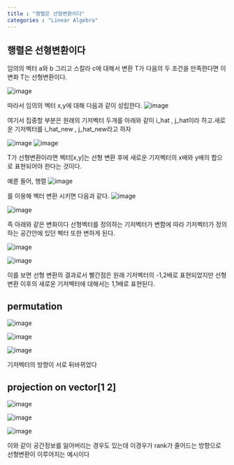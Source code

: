 ```yaml
---
title : "행렬은 선형변환이다"
categories : "Linear Algebra"
---
```


## 행렬은 선형변환이다

임의의 벡터 a와 b 그리고 스칼라 c에 대해서 변환 T가 다음의 두 조건을 만족한다면 이 변화 T는 선형변환이다.

![image](https://user-images.githubusercontent.com/65720894/134802869-59945da3-280d-4159-8256-56c9c64199ac.png)

따라서 임의의 벡터 x,y에 대해 다음과 같이 성립한다.
![image](https://user-images.githubusercontent.com/65720894/134802889-6b2f1511-1e2f-46ed-87b6-1abd238953c5.png)

여기서 집중할 부분은 원래의 기저벡터 두개를 아래와 같이 i_hat , j_hat이라 하고.새로운 기저벡터를 i_hat_new , j_hat_new라고 하자

![image](https://user-images.githubusercontent.com/65720894/134802923-4db4a766-6a8e-4fe1-bfe2-f451e838c23a.png)
![image](https://user-images.githubusercontent.com/65720894/134802929-c09b3a74-7561-41d1-b803-1864948e19c7.png)

T가 선형변환이라면 벡터[x,y]는 선형 변환 후에 새로운 기저벡터의 x배와 y배의 합으로 표현되어야 한다는 것이다.

예륻 들어, 행렬 
![image](https://user-images.githubusercontent.com/65720894/134803072-7e35b3bd-5a37-48b5-a467-667743bd8752.png)

를 이용해 벡터 변환 시키면 다음과 같다.
![image](https://user-images.githubusercontent.com/65720894/134803094-c72c6509-9e80-42cc-b53d-688947db8820.png)

![image](https://user-images.githubusercontent.com/65720894/134803126-07aa148c-2b25-4e87-b834-113782014e9d.png)

즉 아래와 같은 변화이다 선형벡터를 정의하는 기저벡터가 변함에 따라 기저벡터가 정의하는 공간안에 있던 벡터 또한 변하게 된다.

![image](https://user-images.githubusercontent.com/65720894/134803161-42396f5d-9a4c-4370-b769-135e4d947727.png)

![image](https://user-images.githubusercontent.com/65720894/134803170-69f63825-fd34-41b4-a78d-84448503b415.png)

이를 보면 선형 변환의 결과로서 빨간점은 원래 기저벡터의 -1,2배로 표현되었지만 선형변환 이후의 새로운 기저벡터에 대해서는 1,1배로 표현된다.

## permutation 
![image](https://user-images.githubusercontent.com/65720894/134803294-8c58ebeb-b80c-4e15-92f0-af89b6358f7e.png)


![image](https://user-images.githubusercontent.com/65720894/134803290-ad4da84f-dc25-427e-b110-cb937bc7001f.png)

![image](https://user-images.githubusercontent.com/65720894/134803334-43ef3452-2b34-4129-93a2-479e69ad888f.png)

기저벡터의 방향이 서로 뒤바뀌었다 

## projection on vector[1 2]

![image](https://user-images.githubusercontent.com/65720894/134803347-87ab33f1-c5c5-4f54-ae92-c07b20ce367a.png)

![image](https://user-images.githubusercontent.com/65720894/134803355-c8854740-43d5-4cf9-92c3-def283e92958.png)

![image](https://user-images.githubusercontent.com/65720894/134803366-040fa971-cfb0-4f1a-97fe-815b26805c20.png)

이와 같이 공간정보를 잃어버리는 경우도 있는데 이경우가 rank가 줄어드는 방향으로 선형변환이 이루어지는 예시이다




